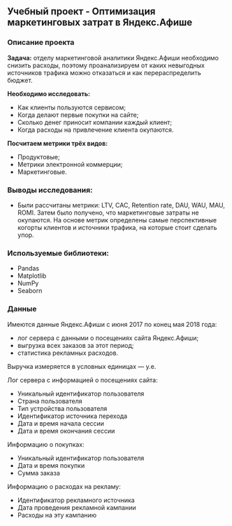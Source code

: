 ## Учебный проект - Оптимизация маркетинговых затрат в Яндекс.Афише

### Описание проекта

**Задача:** отделу маркетинговой аналитики Яндекс.Афиши необходимо снизить расходы, поэтому проанализируем от каких невыгодных источников трафика можно отказаться и как перераспределить бюджет.

**Необходимо исследовать:**
* Как клиенты пользуются сервисом;
* Когда делают первые покупки на сайте;
* Сколько денег приносит компании каждый клиент;
* Когда расходы на привлечение клиента окупаются.

**Посчитаем метрики трёх видов:**
* Продуктовые;
* Метрики электронной коммерции;
* Маркетинговые.

### Выводы исследования:

* Были рассчитаны метрики: LTV, CAC, Retention rate, DAU, WAU, MAU, ROMI. Затем было получено, что маркетинговые затраты не окупаются. На основе метрик определены самые перспективные когорты клиентов и источники трафика, на которые стоит сделать упор.

### Используемые библиотеки:

* Pandas
* Matplotlib
* NumPy
* Seaborn

### Данные

Имеются данные Яндекс.Афиши с июня 2017 по конец мая 2018 года:
* лог сервера с данными о посещениях сайта Яндекс.Афиши;
* выгрузка всех заказов за этот период;
* статистика рекламных расходов.

Выручка измеряется в условных единицах — у.е.

Лог сервера с информацией о посещениях сайта:
* Уникальный идентификатор пользователя
* Страна пользователя
* Тип устройства пользователя
* Идентификатор источника перехода
* Дата и время начала сессии
* Дата и время окончания сессии

Информацию о покупках:
* Уникальный идентификатор пользователя
* Дата и время покупки
* Сумма заказа

Информацию о расходах на рекламу:
* Идентификатор рекламного источника
* Дата проведения рекламной кампании
* Расходы на эту кампанию